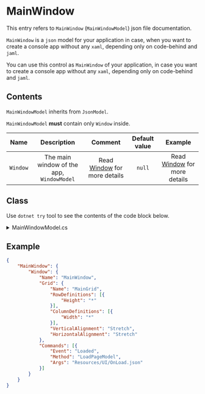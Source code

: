 # MainWindow

This entry refers to `MainWindow` (`MainWindowModel`) json file documentation.

`MainWindow` is a `json` model for your application in case, when you want to create a console app without any `xaml`, depending only on code-behind and `jaml`.

You can use this control as `MainWindow` of your application, in case you want to create a console app without any `xaml`, depending only on code-behind and `jaml`.

## Contents

`MainWindowModel` inherits from `JsonModel`.

`MainWindowModel` **must** contain only `Window` inside.

|   Name   |                Description                |                  Comment                  | Default value |                  Example                  |
| :------: | :---------------------------------------: | :---------------------------------------: | :-----------: | :---------------------------------------: |
| `Window` | The main window of the app, `WindowModel` | Read [Window](Window.md) for more details |    `null`     | Read [Window](Window.md) for more details |

## Class

Use `dotnet try` tool to see the contents of the code block below.

<details>
  <summary>MainWindowModel.cs</summary>



``` cs --source-file ../Models/JsonModels/MainWindowModel.cs --project ../Jaml.Wpf.csproj

```

</details>

## Example

```json
{
    "MainWindow": {
        "Window": {
            "Name": "MainWindow",
            "Grid": {
                "Name": "MainGrid",
                "RowDefinitions": [{
                    "Height": "*"
                }],
                "ColumnDefinitions": [{
                    "Width": "*"
                }],
                "VerticalAlignment": "Stretch",
                "HorizontalAlignment": "Stretch"
            },
            "Commands": [{
                "Event": "Loaded",
                "Method": "LoadPageModel",
                "Args": "Resources/UI/OnLoad.json"
            }]
        }
    }
}
```
